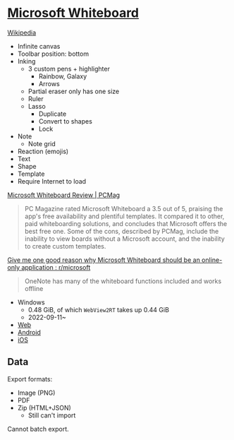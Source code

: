 # [Microsoft Whiteboard](https://www.microsoft.com/en-us/microsoft-365/microsoft-whiteboard/digital-whiteboard-app/)
[Wikipedia](https://en.wikipedia.org/wiki/Microsoft_Whiteboard)

- Infinite canvas
- Toolbar position: bottom
- Inking
  - 3 custom pens + highlighter
    - Rainbow, Galaxy
    - Arrows
  - Partial eraser only has one size
  - Ruler
  - Lasso
    - Duplicate
    - Convert to shapes
    - Lock
- Note
  - Note grid
- Reaction (emojis)
- Text
- Shape
- Template
- Require Internet to load

[Microsoft Whiteboard Review | PCMag](https://www.pcmag.com/reviews/microsoft-whiteboard)
> PC Magazine rated Microsoft Whiteboard a 3.5 out of 5, praising the app's free availability and plentiful templates. It compared it to other, paid whiteboarding solutions, and concludes that Microsoft offers the best free one. Some of the cons, described by PCMag, include the inability to view boards without a Microsoft account, and the inability to create custom templates.

[Give me one good reason why Microsoft Whiteboard should be an online-only application : r/microsoft](https://www.reddit.com/r/microsoft/comments/1bkdkxr/give_me_one_good_reason_why_microsoft_whiteboard/)
> OneNote has many of the whiteboard functions included and works offline

- Windows
  - 0.48 GiB, of which `WebView2RT` takes up 0.44 GiB
  - 2022-09-11~
- [Web](https://app.whiteboard.microsoft.com/)
- [Android](https://play.google.com/store/apps/details?id=com.microsoft.whiteboard.publicpreview&hl=en_US)
- [iOS](https://apps.apple.com/us/app/microsoft-whiteboard/id1352499399)

## Data
Export formats:
- Image (PNG)
- PDF
- Zip (HTML+JSON)
  - Still can't import

Cannot batch export.
